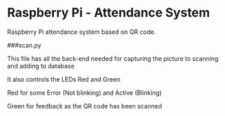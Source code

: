 Raspberry Pi - Attendance System
=============

Raspberry Pi attendance system based on QR code.

###scan.py

This file has all the back-end needed for capturing the picture to scanning and adding to database

It also controls the LEDs Red and Green

Red for some Error (Not blinking) and Active (Blinking)

Green for feedback as the QR code has been scanned
